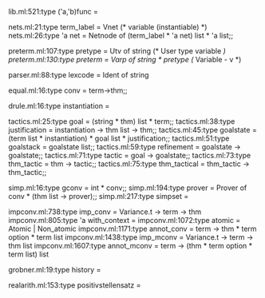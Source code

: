 lib.ml:521:type ('a,'b)func =


nets.ml:21:type term_label = Vnet                          (* variable (instantiable)   *)
nets.ml:26:type 'a net = Netnode of (term_label * 'a net) list * 'a list;;

preterm.ml:107:type pretype = Utv of string                   (* User type variable         *)
preterm.ml:130:type preterm = Varp of string * pretype       (* Variable           - v      *)

parser.ml:88:type lexcode = Ident of string

equal.ml:16:type conv = term->thm;;

drule.ml:16:type instantiation =

tactics.ml:25:type goal = (string * thm) list * term;;
tactics.ml:38:type justification = instantiation -> thm list -> thm;;
tactics.ml:45:type goalstate = (term list * instantiation) * goal list * justification;;
tactics.ml:51:type goalstack = goalstate list;;
tactics.ml:59:type refinement = goalstate -> goalstate;;
tactics.ml:71:type tactic = goal -> goalstate;;
tactics.ml:73:type thm_tactic = thm -> tactic;;
tactics.ml:75:type thm_tactical = thm_tactic -> thm_tactic;;


simp.ml:16:type gconv = int * conv;;
simp.ml:194:type prover = Prover of conv * (thm list -> prover);;
simp.ml:217:type simpset =

impconv.ml:738:type imp_conv = Variance.t -> term -> thm
impconv.ml:805:type 'a with_context =
impconv.ml:1072:type atomic = Atomic | Non_atomic
impconv.ml:1171:type annot_conv = term -> thm * term option * term list
impconv.ml:1438:type imp_mconv = Variance.t -> term -> thm list
impconv.ml:1607:type annot_mconv = term -> (thm * term option * term list) list

grobner.ml:19:type history =

realarith.ml:153:type positivstellensatz =

